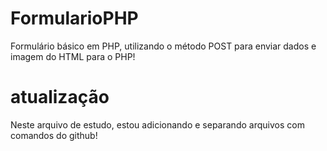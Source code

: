 # FormularioPHP
Formulário básico em PHP, utilizando o método POST para enviar dados e imagem do HTML para o PHP!

# atualização
 Neste arquivo de estudo, estou adicionando e separando arquivos com comandos do github!
